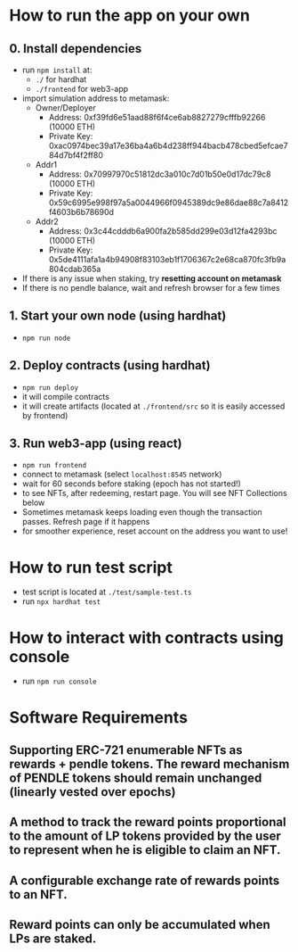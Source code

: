 # How to run the app on your own

## 0. Install dependencies
  - run `npm install` at:
    - `./` for hardhat
    - `./frontend` for web3-app
  - import simulation address to metamask:
    - Owner/Deployer
      - Address: 0xf39fd6e51aad88f6f4ce6ab8827279cfffb92266 (10000 ETH)
      - Private Key: 0xac0974bec39a17e36ba4a6b4d238ff944bacb478cbed5efcae784d7bf4f2ff80
    - Addr1
      - Address: 0x70997970c51812dc3a010c7d01b50e0d17dc79c8 (10000 ETH)
      - Private Key: 0x59c6995e998f97a5a0044966f0945389dc9e86dae88c7a8412f4603b6b78690d
    - Addr2
      - Address: 0x3c44cdddb6a900fa2b585dd299e03d12fa4293bc (10000 ETH)
      - Private Key: 0x5de4111afa1a4b94908f83103eb1f1706367c2e68ca870fc3fb9a804cdab365a
  - If there is any issue when staking, try **resetting account on metamask**
  - If there is no pendle balance, wait and refresh browser for a few times

## 1. Start your own node (using hardhat)
  - `npm run node`

## 2. Deploy contracts (using hardhat)
  - `npm run deploy`
  - it will compile contracts
  - it will create artifacts (located at `./frontend/src` so it is easily accessed by frontend)

## 3. Run web3-app (using react)
  - `npm run frontend`
  - connect to metamask (select `localhost:8545` network)
  - wait for 60 seconds before staking (epoch has not started!)
  - to see NFTs, after redeeming, restart page. You will see NFT Collections below
  - Sometimes metamask keeps loading even though the transaction passes. Refresh page if it happens
  - for smoother experience, reset account on the address you want to use!

# How to run test script
  - test script is located at `./test/sample-test.ts`
  - run `npx hardhat test`

# How to interact with contracts using console
  - run `npm run console`

# Software Requirements

## Supporting ERC-721 enumerable NFTs as rewards + pendle tokens. The reward mechanism of PENDLE tokens should remain unchanged (linearly vested over epochs)
## A method to track the reward points proportional to the amount of LP tokens provided by the user to represent when he is eligible to claim an NFT.
## A configurable exchange rate of rewards points to an NFT.
## Reward points can only be accumulated when LPs are staked.